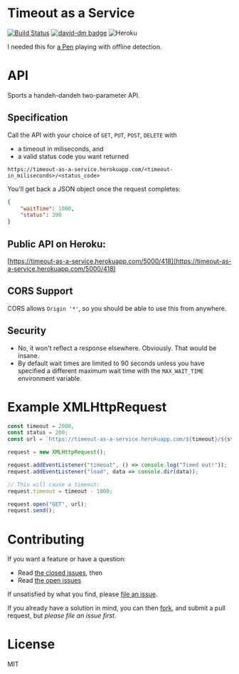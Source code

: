 # Timeout as a Service

[![Build Status](https://travis-ci.org/michaelsanford/timeout-as-a-service.svg?branch=master)](https://travis-ci.org/michaelsanford/timeout-as-a-service) [![david-dm badge](https://david-dm.org/michaelsanford/timeout-as-a-service/status.svg)](https://github.com/michaelsanford/timeout-as-a-service/blob/master/package.json) ![Heroku](http://heroku-badge.herokuapp.com/?app=timeout-as-a-service&style=flat&svg=1&root=/0/200)

I needed this for [a Pen](https://codepen.io/msanford/pen/GmGgBx) playing with offline detection.

# API

Sports a handeh-dandeh two-parameter API.

## Specification

Call the API with your choice of `GET`, `PUT`, `POST`, `DELETE` with
- a timeout in miliseconds, and
- a valid status code you want returned

```
https://timeout-as-a-service.herokuapp.com/<timeout-in_miliseconds>/<status_code>
```

You'll get back a JSON object once the request completes:

```json
{
    "waitTime": 1000,
    "status": 200
}
```

## Public API on Heroku:

[https://timeout-as-a-service.herokuapp.com/5000/418](https://timeout-as-a-service.herokuapp.com/5000/418)

## CORS Support

CORS allows `Origin '*'`, so you should be able to use this from anywhere.

## Security

- No, it won't reflect a response elsewhere. Obviously. That would be insane.
- By default wait times are limited to 90 seconds unless you have specified a different maximum wait time with the `MAX_WAIT_TIME` environment variable.

# Example XMLHttpRequest

```javascript
const timeout = 2000,
const status = 200;
const url = `https://timeout-as-a-service.herokuapp.com/${timeout}/${status}`;

request = new XMLHttpRequest();

request.addEventListener("timeout", () => console.log("Timed out!"));
request.addEventListener("load", data => console.dir(data));

// This will cause a timeout:
request.timeout = timeout - 1000;

request.open("GET", url);
request.send();
```

# Contributing

If you want a feature or have a question:
- Read [the closed issues](https://github.com/michaelsanford/timeout-as-a-service/issues?q=is%3Aissue+is%3Aclosed), then
- Read [the open issues](https://github.com/michaelsanford/timeout-as-a-service/issues/)

If unsatisfied by what you find, please [file an issue](https://github.com/michaelsanford/timeout-as-a-service/issues/new).

If you already have a solution in mind, you can then [fork](https://github.com/michaelsanford/timeout-as-a-service#fork-destination-box),  and submit a pull request, but *please file an issue first*.

# License

MIT
